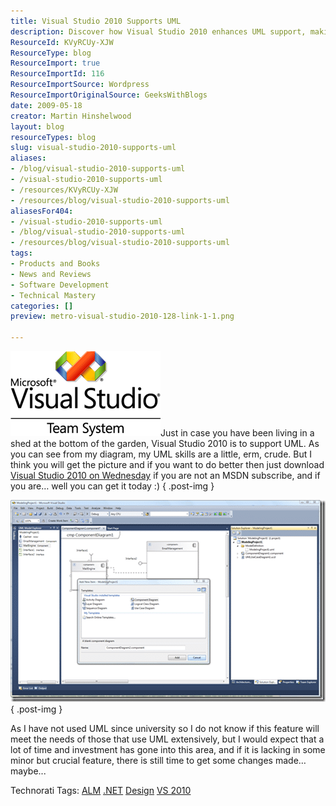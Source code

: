 ```yaml
---
title: Visual Studio 2010 Supports UML
description: Discover how Visual Studio 2010 enhances UML support, making it easier for developers to integrate design into their coding workflow. Explore the features now!
ResourceId: KVyRCUy-XJW
ResourceType: blog
ResourceImport: true
ResourceImportId: 116
ResourceImportSource: Wordpress
ResourceImportOriginalSource: GeeksWithBlogs
date: 2009-05-18
creator: Martin Hinshelwood
layout: blog
resourceTypes: blog
slug: visual-studio-2010-supports-uml
aliases:
- /blog/visual-studio-2010-supports-uml
- /visual-studio-2010-supports-uml
- /resources/KVyRCUy-XJW
- /resources/blog/visual-studio-2010-supports-uml
aliasesFor404:
- /visual-studio-2010-supports-uml
- /blog/visual-studio-2010-supports-uml
- /resources/blog/visual-studio-2010-supports-uml
tags:
- Products and Books
- News and Reviews
- Software Development
- Technical Mastery
categories: []
preview: metro-visual-studio-2010-128-link-1-1.png

---
```

![VS-TS_rgb_thumb[2][5][5][5][5]](images/VisualStudio2010SupportsUML_EC8C-VS-TS_rgb_thumb25555_-3-3.png)Just in case you have been living in a shed at the bottom of the garden, Visual Studio 2010 is to support UML. As you can see from my diagram, my UML skills are a little, erm, crude. But I think you will get the picture and if you want to do better then just download [Visual Studio 2010 on Wednesday](http://www.microsoft.com/visualstudio/en-gb/products/2010/default.mspx) if you are not an MSDN subscribe, and if you are… well you can get it today :)
{ .post-img }

![image_thumb[4]](images/VisualStudio2010SupportsUML_EC8C-image_thumb4_-2-2.png)
{ .post-img }

As I have not used UML since university so I do not know if this feature will meet the needs of those that use UML extensively, but I would expect that a lot of time and investment has gone into this area, and if it is lacking in some minor but crucial feature, there is still time to get some changes made…maybe...

Technorati Tags: [ALM](http://technorati.com/tags/ALM) [.NET](http://technorati.com/tags/.NET) [Design](http://technorati.com/tags/Design) [VS 2010](http://technorati.com/tags/VS+2010)
